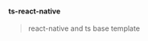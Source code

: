 <!--
 * @Author: your name
 * @Date: 2021-04-26 13:39:22
 * @LastEditTime: 2021-04-26 13:40:48
 * @LastEditors: Please set LastEditors
 * @Description: In User Settings Edit
 * @FilePath: /reactNativeTs/README.md
-->
#### ts-react-native
> react-native and ts base template